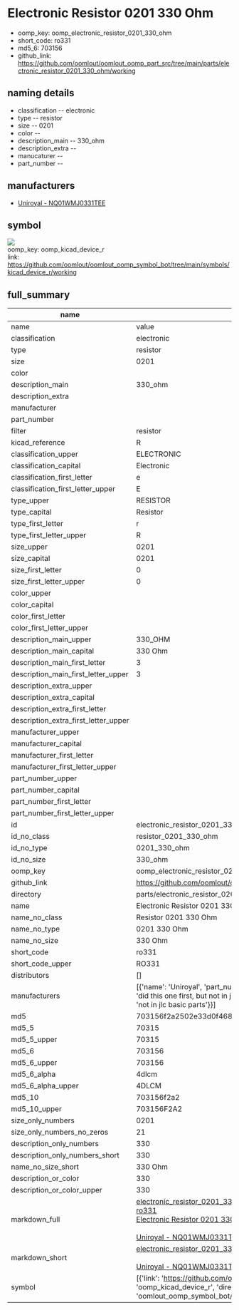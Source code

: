 # Electronic Resistor 0201 330 Ohm

  
* oomp_key: oomp_electronic_resistor_0201_330_ohm 
* short_code: ro331
* md5_6: 703156  
* github_link: https://github.com/oomlout/oomlout_oomp_part_src/tree/main/parts/electronic_resistor_0201_330_ohm/working  
## naming details
* classification -- electronic
* type -- resistor
* size -- 0201
* color -- 
* description_main -- 330_ohm
* description_extra -- 
* manucaturer -- 
* part_number -- 


## manufacturers
* [Uniroyal - NQ01WMJ0331TEE]()  

## symbol

![](symbol/{index}/working/working_600.png)  
oomp_key: oomp_kicad_device_r  
link: https://github.com/oomlout/oomlout_oomp_symbol_bot/tree/main/symbols/kicad_device_r/working  


## full_summary
| name | value | 
| --- | --- | 
| name | value | 
| classification | electronic | 
| type | resistor | 
| size | 0201 | 
| color |  | 
| description_main | 330_ohm | 
| description_extra |  | 
| manufacturer |  | 
| part_number |  | 
| filter | resistor | 
| kicad_reference | R | 
| classification_upper | ELECTRONIC | 
| classification_capital | Electronic | 
| classification_first_letter | e | 
| classification_first_letter_upper | E | 
| type_upper | RESISTOR | 
| type_capital | Resistor | 
| type_first_letter | r | 
| type_first_letter_upper | R | 
| size_upper | 0201 | 
| size_capital | 0201 | 
| size_first_letter | 0 | 
| size_first_letter_upper | 0 | 
| color_upper |  | 
| color_capital |  | 
| color_first_letter |  | 
| color_first_letter_upper |  | 
| description_main_upper | 330_OHM | 
| description_main_capital | 330 Ohm | 
| description_main_first_letter | 3 | 
| description_main_first_letter_upper | 3 | 
| description_extra_upper |  | 
| description_extra_capital |  | 
| description_extra_first_letter |  | 
| description_extra_first_letter_upper |  | 
| manufacturer_upper |  | 
| manufacturer_capital |  | 
| manufacturer_first_letter |  | 
| manufacturer_first_letter_upper |  | 
| part_number_upper |  | 
| part_number_capital |  | 
| part_number_first_letter |  | 
| part_number_first_letter_upper |  | 
| id | electronic_resistor_0201_330_ohm | 
| id_no_class | resistor_0201_330_ohm | 
| id_no_type | 0201_330_ohm | 
| id_no_size | 330_ohm | 
| oomp_key | oomp_electronic_resistor_0201_330_ohm | 
| github_link | https://github.com/oomlout/oomlout_oomp_part_src/tree/main/parts/electronic_resistor_0201_330_ohm/working | 
| directory | parts/electronic_resistor_0201_330_ohm | 
| name | Electronic Resistor 0201 330 Ohm | 
| name_no_class | Resistor 0201 330 Ohm | 
| name_no_type | 0201 330 Ohm | 
| name_no_size | 330 Ohm | 
| short_code | ro331 | 
| short_code_upper | RO331 | 
| distributors | [] | 
| manufacturers | [{'name': 'Uniroyal', 'part_number': 'NQ01WMJ0331TEE', 'link': '', 'id': 'manufacturer_uniroyal', 'note': {'reason': 'did this one first, but not in jlc pcb basic parts and 1 percent are and they are the same price', 'reason_short': 'not in jlc basic parts'}}] | 
| md5 | 703156f2a2502e33d0f4689497b065c3 | 
| md5_5 | 70315 | 
| md5_5_upper | 70315 | 
| md5_6 | 703156 | 
| md5_6_upper | 703156 | 
| md5_6_alpha | 4dlcm | 
| md5_6_alpha_upper | 4DLCM | 
| md5_10 | 703156f2a2 | 
| md5_10_upper | 703156F2A2 | 
| size_only_numbers | 0201 | 
| size_only_numbers_no_zeros | 21 | 
| description_only_numbers | 330 | 
| description_only_numbers_short | 330 | 
| name_no_size_short | 330 Ohm | 
| description_or_color | 330 | 
| description_or_color_upper | 330 | 
| markdown_full | [electronic_resistor_0201_330_ohm](https://github.com/oomlout/oomlout_oomp_part_src/tree/main/parts/electronic_resistor_0201_330_ohm/working)<br>[ro331](https://github.com/oomlout/oomlout_oomp_part_src/tree/main/parts/electronic_resistor_0201_330_ohm/working)<br>[Electronic Resistor 0201 330 Ohm](https://github.com/oomlout/oomlout_oomp_part_src/tree/main/parts/electronic_resistor_0201_330_ohm/working)<br><br>[Uniroyal - NQ01WMJ0331TEE- not in jlc basic parts]() [(L)  ](https://www.lcsc.com/search?q=NQ01WMJ0331TEE)[(D)  ](https://www.digikey.com/en/products?keywords=NQ01WMJ0331TEE)[(M)  ](https://www.mouser.com/Search/Refine?Keyword=NQ01WMJ0331TEE)[(N)  ](https://www.newark.com/search?st=NQ01WMJ0331TEE)[(SZ)  ](https://so.szlcsc.com/global.html?k=NQ01WMJ0331TEE)<br> | 
| markdown_short | [electronic_resistor_0201_330_ohm](https://github.com/oomlout/oomlout_oomp_part_src/tree/main/parts/electronic_resistor_0201_330_ohm/working)<br><br>[Uniroyal - NQ01WMJ0331TEE- not in jlc basic parts]() | 
| symbol | [{'link': 'https://github.com/oomlout/oomlout_oomp_symbol_bot/tree/main/symbols/kicad_device_r', 'oomp_key': 'oomp_kicad_device_r', 'directory': 'oomlout_oomp_symbol_bot/symbols/kicad_device_r//working/working.kicad_sym', 'index': 0}] | 

